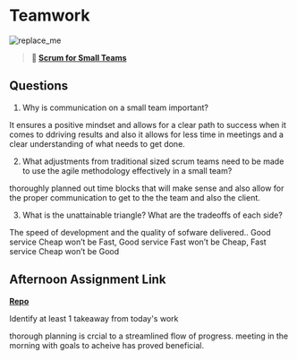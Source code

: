 # Teamwork

![replace_me](https://codeworks.blob.core.windows.net/public/assets/img/illustrations/placeholder.svg)

> **📖 [Scrum for Small Teams](https://codeworksacademy.com/fs-student-guide/resources/wk8-9/02-Scrum-For-Small-Teams)**

## Questions

1. Why is communication on a small team important?

It ensures a positive mindset and allows for a clear path to success when it comes to ddriving results and also it allows for less time in meetings and a clear understanding of what needs to get done.

2. What adjustments from traditional sized scrum teams need to be made to use the agile methodology effectively in a small team?

thoroughly planned out time blocks that will make sense and also allow for the proper communication to get to the the team and also the client.

3. What is the unattainable triangle? What are the tradeoffs of each side?

The speed of development and the quality of sofware delivered..
Good service Cheap won’t be Fast, Good service Fast won’t be Cheap, Fast service Cheap won’t be Good

## Afternoon Assignment Link

**[Repo](https://github.com/GregBullington/<ASSIGNMENT_REPO>)**

Identify at least 1 takeaway from today's work

thorough planning is crcial to a streamlined flow of progress. 
meeting in the morning with goals to acheive has proved beneficial.
